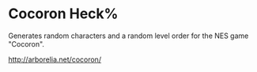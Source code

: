 # Cocoron Heck%

Generates random characters and a random level order for the NES game "Cocoron".

<http://arborelia.net/cocoron/>
